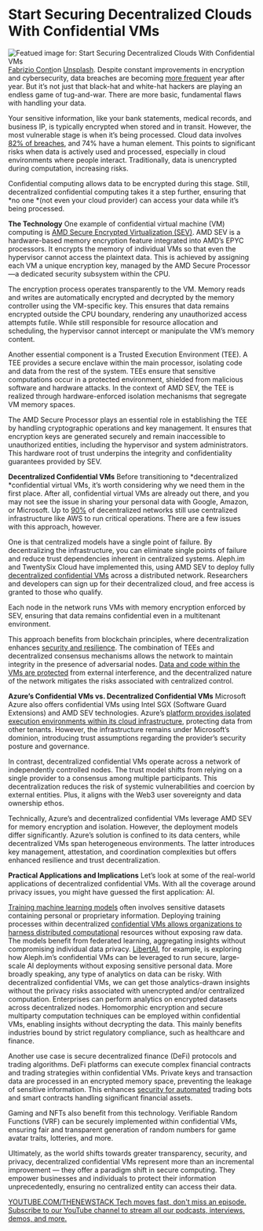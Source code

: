 # Start Securing Decentralized Clouds With Confidential VMs
![Featued image for: Start Securing Decentralized Clouds With Confidential VMs](https://cdn.thenewstack.io/media/2024/10/f0c8c787-fabrizio-conti-athvihiobko-unsplash-1024x683.jpg)
[Fabrizio Conti](https://unsplash.com/@conti_photos?utm_content=creditCopyText&utm_medium=referral&utm_source=unsplash)on
[Unsplash](https://unsplash.com/photos/white-clouds-AtHvihIObKo?utm_content=creditCopyText&utm_medium=referral&utm_source=unsplash).
Despite constant improvements in encryption and cybersecurity, data breaches are becoming [more frequent](https://www.statista.com/statistics/273550/data-breaches-recorded-in-the-united-states-by-number-of-breaches-and-records-exposed/) year after year. But it’s not just that black-hat and white-hat hackers are playing an endless game of tug-and-war. There are more basic, fundamental flaws with handling your data.

Your sensitive information, like your bank statements, medical records, and business IP, is typically encrypted when stored and in transit. However, the most vulnerable stage is when it’s being processed. Cloud data involves [82% of breaches](https://secureframe.com/blog/data-breach-statistics), and 74% have a human element. This points to significant risks when data is actively used and processed, especially in cloud environments where people interact. Traditionally, data is unencrypted during computation, increasing risks.

Confidential computing allows data to be encrypted during this stage. Still, decentralized confidential computing takes it a step further, ensuring that *no one *(not even your cloud provider) can access your data while it’s being processed.

**The Technology**
One example of confidential virtual machine (VM) computing is [AMD Secure Encrypted Virtualization (SEV)](https://www.amd.com/en/developer/sev.html). AMD SEV is a hardware-based memory encryption feature integrated into AMD’s EPYC processors. It encrypts the memory of individual VMs so that even the hypervisor cannot access the plaintext data. This is achieved by assigning each VM a unique encryption key, managed by the AMD Secure Processor—a dedicated security subsystem within the CPU.

The encryption process operates transparently to the VM. Memory reads and writes are automatically encrypted and decrypted by the memory controller using the VM-specific key. This ensures that data remains encrypted outside the CPU boundary, rendering any unauthorized access attempts futile. While still responsible for resource allocation and scheduling, the hypervisor cannot intercept or manipulate the VM’s memory content.

Another essential component is a Trusted Execution Environment (TEE). A TEE provides a secure enclave within the main processor, isolating code and data from the rest of the system. TEEs ensure that sensitive computations occur in a protected environment, shielded from malicious software and hardware attacks. In the context of AMD SEV, the TEE is realized through hardware-enforced isolation mechanisms that segregate VM memory spaces.

The AMD Secure Processor plays an essential role in establishing the TEE by handling cryptographic operations and key management. It ensures that encryption keys are generated securely and remain inaccessible to unauthorized entities, including the hypervisor and system administrators. This hardware root of trust underpins the integrity and confidentiality guarantees provided by SEV.

**Decentralized Confidential VMs**
Before transitioning to *decentralized *confidential virtual VMs, it’s worth considering why we need them in the first place. After all, confidential virtual VMs are already out there, and you may not see the issue in sharing your personal data with Google, Amazon, or Microsoft. Up to [90%](https://storecloud.org/store-cloud/node-centralization) of decentralized networks still use centralized infrastructure like AWS to run critical operations. There are a few issues with this approach, however.

One is that centralized models have a single point of failure. By decentralizing the infrastructure, you can eliminate single points of failure and reduce trust dependencies inherent in centralized systems. Aleph.im and TwentySix Cloud have implemented this, using AMD SEV to deploy fully [decentralized confidential VMs](https://console.twentysix.cloud/) across a distributed network. Researchers and developers can sign up for their decentralized cloud, and free access is granted to those who qualify.

Each node in the network runs VMs with memory encryption enforced by SEV, ensuring that data remains confidential even in a multitenant environment.

This approach benefits from blockchain principles, where decentralization enhances [security and resilience](https://thenewstack.io/build-resilient-secure-microservices-with-microsegmentation/). The combination of TEEs and decentralized consensus mechanisms allows the network to maintain integrity in the presence of adversarial nodes. [Data and code within the VMs are protected](https://thenewstack.io/the-data-protection-challenges-of-kubernetes/) from external interference, and the decentralized nature of the network mitigates the risks associated with centralized control.

**Azure’s Confidential VMs vs. Decentralized Confidential VMs**
Microsoft Azure also offers confidential VMs using Intel SGX (Software Guard Extensions) and AMD SEV technologies. Azure’s [platform provides isolated execution environments within its cloud infrastructure](https://thenewstack.io/infrastructure-as-code-or-cloud-platforms-you-decide/), protecting data from other tenants. However, the infrastructure remains under Microsoft’s dominion, introducing trust assumptions regarding the provider’s security posture and governance.

In contrast, decentralized confidential VMs operate across a network of independently controlled nodes. The trust model shifts from relying on a single provider to a consensus among multiple participants. This decentralization reduces the risk of systemic vulnerabilities and coercion by external entities. Plus, it aligns with the Web3 user sovereignty and data ownership ethos.

Technically, Azure’s and decentralized confidential VMs leverage AMD SEV for memory encryption and isolation. However, the deployment models differ significantly. Azure’s solution is confined to its data centers, while decentralized VMs span heterogeneous environments. The latter introduces key management, attestation, and coordination complexities but offers enhanced resilience and trust decentralization.

**Practical Applications and Implications**
Let’s look at some of the real-world applications of decentralized confidential VMs. With all the coverage around privacy issues, you might have guessed the first application: AI.

[Training machine learning models](https://thenewstack.io/machine-learning-for-real-time-data-analysis-training-models-in-production/) often involves sensitive datasets containing personal or proprietary information. Deploying training processes within decentralized [confidential VMs allows organizations to harness distributed computational](https://thenewstack.io/brendan-burns-everything-you-need-to-know-about-confidential-computing-and-containers/) resources without exposing raw data. The models benefit from federated learning, aggregating insights without compromising individual data privacy. [LibertAI](https://libertai.io/), for example, is exploring how Aleph.im’s confidential VMs can be leveraged to run secure, large-scale AI deployments without exposing sensitive personal data.
More broadly speaking, any type of analytics on data can be risky. With decentralized confidential VMs, we can get those analytics-drawn insights without the privacy risks associated with unencrypted and/or centralized computation. Enterprises can perform analytics on encrypted datasets across decentralized nodes. Homomorphic encryption and secure multiparty computation techniques can be employed within confidential VMs, enabling insights without decrypting the data. This mainly benefits industries bound by strict regulatory compliance, such as healthcare and finance.

Another use case is secure decentralized finance (DeFi) protocols and trading algorithms. DeFi platforms can execute complex financial contracts and trading strategies within confidential VMs. Private keys and transaction data are processed in an encrypted memory space, preventing the leakage of sensitive information. This enhances [security for automated](https://thenewstack.io/want-to-mitigate-risk-invest-in-automation/) trading bots and smart contracts handling significant financial assets.

Gaming and NFTs also benefit from this technology. Verifiable Random Functions (VRF) can be securely implemented within confidential VMs, ensuring fair and transparent generation of random numbers for game avatar traits, lotteries, and more.

Ultimately, as the world shifts towards greater transparency, security, and privacy, decentralized confidential VMs represent more than an incremental improvement — they offer a paradigm shift in secure computing. They empower businesses and individuals to protect their information unprecedentedly, ensuring no centralized entity can access their data.

[
YOUTUBE.COM/THENEWSTACK
Tech moves fast, don't miss an episode. Subscribe to our YouTube
channel to stream all our podcasts, interviews, demos, and more.
](https://youtube.com/thenewstack?sub_confirmation=1)